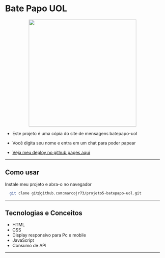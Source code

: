 
# Bate Papo UOL

<p align="center">
   <img width=350 src="https://bp.imguol.com/logo/logo.png"/>
</p>


- Este projeto é uma cópia do site de mensagens batepapo-uol
- Você digita seu nome e entra em um chat para poder papear

- [Veja meu deploy no github pages aqui](https://marcojr73.github.io/projeto5-batepapo-uol/)

***

## Como usar

Instale meu projeto e abra-o no navegador

```bash
  git clone git@github.com:marcojr73/projeto5-batepapo-uol.git
```

***

##	 Tecnologias e Conceitos

- HTML
- CSS
- Display responsivo para Pc e mobile
- JavaScript
- Consumo de API

***
    

